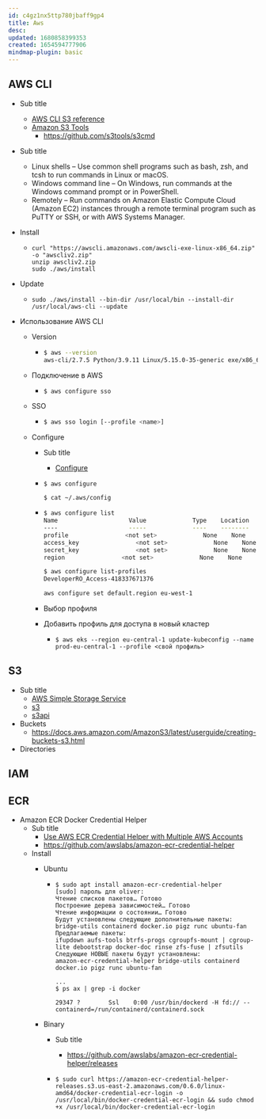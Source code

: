 ```yaml
---
id: c4gz1nx5ttp780jbaff9gp4
title: Aws
desc: 
updated: 1680858399353
created: 1654594777906
mindmap-plugin: basic
---
```

## AWS CLI
- Sub title
	- [AWS CLI S3 reference](https://awscli.amazonaws.com/v2/documentation/api/latest/reference/s3/index.html)
	- [Amazon S3 Tools](https://s3tools.org/s3cmd)
		- https://github.com/s3tools/s3cmd
- Sub title
	- Linux shells – Use common shell programs such as bash, zsh, and tcsh to run commands in Linux or macOS.
	- Windows command line – On Windows, run commands at the Windows command prompt or in PowerShell.
	- Remotely – Run commands on Amazon Elastic Compute Cloud (Amazon EC2) instances through a remote terminal program such as PuTTY or SSH, or with AWS Systems Manager.
- Install

	-
	  ```
	  curl "https://awscli.amazonaws.com/awscli-exe-linux-x86_64.zip" -o "awscliv2.zip"
	  unzip awscliv2.zip
	  sudo ./aws/install
	  ```

- Update

	-
	  ```
	  sudo ./aws/install --bin-dir /usr/local/bin --install-dir /usr/local/aws-cli --update
	  ```

- Использование AWS CLI
	- Version

		-
		  ```sh
		  $ aws --version
		  aws-cli/2.7.5 Python/3.9.11 Linux/5.15.0-35-generic exe/x86_64.ubuntu.22 prompt/off
		  ```

	- Подключение в AWS

		-
		  ```sh
		  $ aws configure sso
		  ```

	- SSO

		-
		  ```sh
		  $ aws sso login [--profile <name>]
		  ```

	- Configure
		- Sub title
			- [Configure](https://awscli.amazonaws.com/v2/documentation/api/latest/reference/configure/index.html#cli-aws-configure)

		-
		  ```
		  $ aws configure
		  
		  $ cat ~/.aws/config
		  ```


		-
		  ```sh
		  $ aws configure list
		  Name                    Value             Type    Location
		  ----                    -----             ----    --------
		  profile                <not set>             None    None
		  access_key                <not set>             None    None
		  secret_key                <not set>             None    None
		  region                <not set>             None    None
		  
		  $ aws configure list-profiles
		  DeveloperRO_Access-418337671376
		  
		  aws configure set default.region eu-west-1
		  
		  ```

		- Выбор профиля
		- Добавить профиль для доступа в новый кластер

			-
			  ```
			  $ aws eks --region eu-central-1 update-kubeconfig --name prod-eu-central-1 --profile <свой профиль>
			  ```


## S3
- Sub title
	- [AWS Simple Storage Service](https://aws.amazon.com/s3/)
	- [s3](https://awscli.amazonaws.com/v2/documentation/api/latest/reference/s3/index.html)
	- [s3api](https://awscli.amazonaws.com/v2/documentation/api/latest/reference/s3api/index.html)
- Buckets
	- https://docs.aws.amazon.com/AmazonS3/latest/userguide/creating-buckets-s3.html
- Directories

## IAM

## ECR
- Amazon ECR Docker Credential Helper
	- Sub title
		- [Use AWS ECR Credential Helper with Multiple AWS Accounts](https://wadehuang36.medium.com/use-aws-ecr-credential-helper-with-multiple-accounts-4c38b7ee37d)
		- https://github.com/awslabs/amazon-ecr-credential-helper
	- Install
		- Ubuntu

			-
			  ```
			  $ sudo apt install amazon-ecr-credential-helper
			  [sudo] пароль для oliver:
			  Чтение списков пакетов… Готово
			  Построение дерева зависимостей… Готово
			  Чтение информации о состоянии… Готово
			  Будут установлены следующие дополнительные пакеты:
			  bridge-utils containerd docker.io pigz runc ubuntu-fan
			  Предлагаемые пакеты:
			  ifupdown aufs-tools btrfs-progs cgroupfs-mount | cgroup-lite debootstrap docker-doc rinse zfs-fuse | zfsutils
			  Следующие НОВЫЕ пакеты будут установлены:
			  amazon-ecr-credential-helper bridge-utils containerd docker.io pigz runc ubuntu-fan
			  
			  ...
			  $ ps ax | grep -i docker
			  
			  29347 ?        Ssl    0:00 /usr/bin/dockerd -H fd:// --containerd=/run/containerd/containerd.sock
			  ```

		- Binary
			- Sub title
				- https://github.com/awslabs/amazon-ecr-credential-helper/releases

			-
			  ```
			  $ sudo curl https://amazon-ecr-credential-helper-releases.s3.us-east-2.amazonaws.com/0.6.0/linux-amd64/docker-credential-ecr-login -o /usr/local/bin/docker-credential-ecr-login && sudo chmod +x /usr/local/bin/docker-credential-ecr-login
			  ```